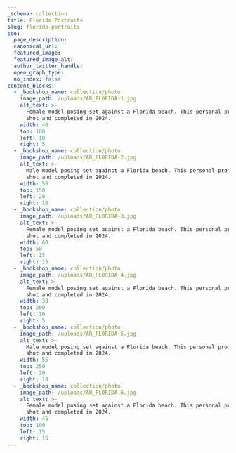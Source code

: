 ```yaml
---
_schema: collection
title: Florida Portraits
slug: florida-portraits
seo:
  page_description:
  canonical_url:
  featured_image:
  featured_image_alt:
  author_twitter_handle:
  open_graph_type:
  no_index: false
content_blocks:
  - _bookshop_name: collection/photo
    image_path: /uploads/AR_FLORIDA-1.jpg
    alt_text: >-
      Female model posing set against a Florida beach. This personal project was
      shot and completed in 2024.
    width: 40
    top: 100
    left: 10
    right: 5
  - _bookshop_name: collection/photo
    image_path: /uploads/AR_FLORIDA-2.jpg
    alt_text: >-
      Male model posing set against a Florida beach. This personal project was
      shot and completed in 2024.
    width: 50
    top: 150
    left: 20
    right: 10
  - _bookshop_name: collection/photo
    image_path: /uploads/AR_FLORIDA-3.jpg
    alt_text: >-
      Female model posing set against a Florida beach. This personal project was
      shot and completed in 2024.
    width: 60
    top: 50
    left: 15
    right: 15
  - _bookshop_name: collection/photo
    image_path: /uploads/AR_FLORIDA-4.jpg
    alt_text: >-
      Female model posing set against a Florida beach. This personal project was
      shot and completed in 2024.
    width: 30
    top: 200
    left: 10
    right: 5
  - _bookshop_name: collection/photo
    image_path: /uploads/AR_FLORIDA-5.jpg
    alt_text: >-
      Male model posing set against a Florida beach. This personal project was
      shot and completed in 2024.
    width: 55
    top: 250
    left: 20
    right: 10
  - _bookshop_name: collection/photo
    image_path: /uploads/AR_FLORIDA-6.jpg
    alt_text: >-
      Female model posing set against a Florida beach. This personal project was
      shot and completed in 2024.
    width: 45
    top: 100
    left: 15
    right: 15
---
```

